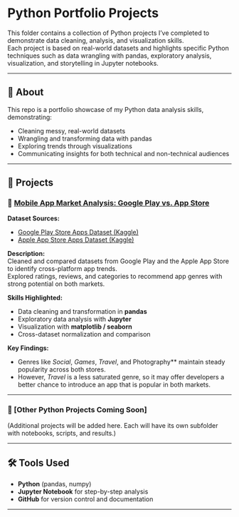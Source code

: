 # Python Portfolio Projects

This folder contains a collection of Python projects I’ve completed to demonstrate data cleaning, analysis, and visualization skills.  
Each project is based on real-world datasets and highlights specific Python techniques such as data wrangling with pandas, exploratory analysis, visualization, and storytelling in Jupyter notebooks.  

___


## 📎 About
This repo is a portfolio showcase of my Python data analysis skills, demonstrating:  
- Cleaning messy, real-world datasets  
- Wrangling and transforming data with pandas  
- Exploring trends through visualizations  
- Communicating insights for both technical and non-technical audiences  


---

## 📂 Projects

### 🔹 [Mobile App Market Analysis: Google Play vs. App Store](./mobile-app-analysis)
**Dataset Sources:**  
- [Google Play Store Apps Dataset (Kaggle)](https://www.kaggle.com/datasets/lava18/google-play-store-apps)  
- [Apple App Store Apps Dataset (Kaggle)](https://www.kaggle.com/datasets/ramamet4/app-store-apple-data-set-10k-apps)  

**Description:**  
Cleaned and compared datasets from Google Play and the Apple App Store to identify cross-platform app trends.  
Explored ratings, reviews, and categories to recommend app genres with strong potential on both markets.  

**Skills Highlighted:**  
- Data cleaning and transformation in **pandas**  
- Exploratory data analysis with **Jupyter**  
- Visualization with **matplotlib / seaborn**  
- Cross-dataset normalization and comparison  

**Key Findings:**  
- Genres like *Social*, *Games*, *Travel*, and Photography** maintain steady popularity across both stores.
- However, *Travel* is a less saturated genre, so it may offer developers a better chance to introduce an app that is popular in both markets.

---

### 🔹 [Other Python Projects Coming Soon]  
(Additional projects will be added here. Each will have its own subfolder with notebooks, scripts, and results.)  

---

## 🛠 Tools Used
- **Python** (pandas, numpy)  
- **Jupyter Notebook** for step-by-step analysis  
- **GitHub** for version control and documentation  

---

